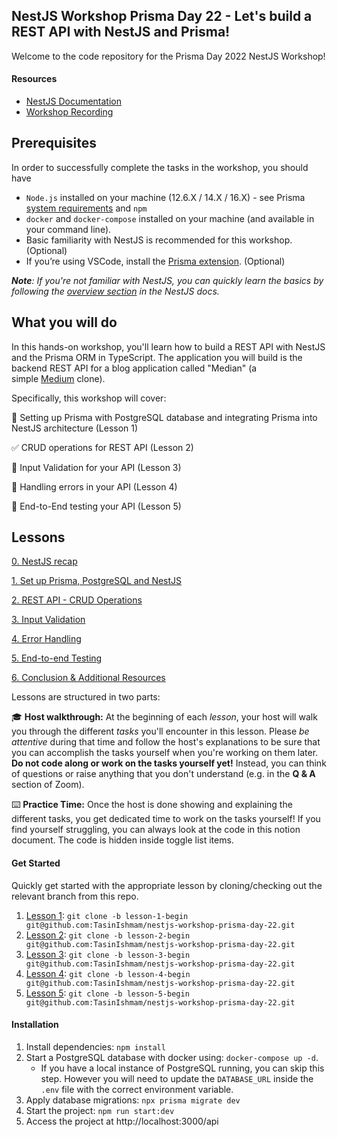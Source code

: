 ## NestJS Workshop Prisma Day 22 - Let's build a REST API with NestJS and Prisma! 

Welcome to the code repository for the Prisma Day 2022 NestJS Workshop! 

#### Resources

- [NestJS Documentation](https://docs.nestjs.com/)
- [Workshop Recording](https://youtu.be/LMjj1_EK4y8)

## Prerequisites

In order to successfully complete the tasks in the workshop, you should have

- `Node.js` installed on your machine (12.6.X / 14.X / 16.X) - see Prisma [system requirements](https://www.prisma.io/docs/reference/system-requirements) and `npm`
- `docker` and `docker-compose` installed on your machine (and available in your command line).
- Basic familiarity with NestJS is recommended for this workshop. (Optional)
- If you’re using VSCode, install the [Prisma extension](https://marketplace.visualstudio.com/items?itemName=Prisma.prisma). (Optional)

***Note**: If you're not familiar with NestJS, you can quickly learn the basics by following the [overview section](https://docs.nestjs.com/first-steps) in the NestJS docs.*

## What you will do

In this hands-on workshop, you'll learn how to build a REST API with NestJS and the Prisma ORM in TypeScript. The application you will build is the backend REST API for a blog application called "Median" (a simple [Medium](https://medium.com/) clone).

Specifically, this workshop will cover:

🧩  Setting up Prisma with PostgreSQL database and integrating Prisma into NestJS architecture (Lesson 1)

✅  CRUD operations for REST API (Lesson 2)

🧹  Input Validation for your API (Lesson 3)

🧯  Handling errors in your API (Lesson 4)

🧪  End-to-End testing your API (Lesson 5)

## Lessons

[0. NestJS recap](https://www.notion.so/0-NestJS-recap-2a0f98cd7c434c4f90bc4e55b99a5ea5?pvs=21)

[1. Set up Prisma, PostgreSQL and NestJS](https://www.notion.so/1-Set-up-Prisma-PostgreSQL-and-NestJS-b2b03341a7cf4df0a6f77e7107be0365?pvs=21)

[2. REST API - CRUD Operations](https://www.notion.so/2-REST-API-CRUD-Operations-3c434339e5d449cb88b232140947ca26?pvs=21)

[3. Input Validation](https://www.notion.so/3-Input-Validation-5d5a98eb89f34533a13dc314440cb7cd?pvs=21)

[4. Error Handling ](https://www.notion.so/4-Error-Handling-0c394e3c1e3040ca8b636f651771a18c?pvs=21)

[5. End-to-end Testing](https://www.notion.so/5-End-to-end-Testing-f23f312c79c34dfa9ffa40a073e384ec?pvs=21)

[6. Conclusion & Additional Resources](https://www.notion.so/6-Conclusion-Additional-Resources-664e6f20f5874f86ba51e56ecba89f6e?pvs=21) 

Lessons are structured in two parts: 

🎓  **Host walkthrough:** At the beginning of each *lesson*, your host will walk you through the different *tasks* you'll encounter in this lesson. Please *be attentive* during that time and follow the host's explanations to be sure that you can accomplish the tasks yourself when you're working on them later. **Do not code along or work on the tasks yourself yet!** Instead, you can think of questions or raise anything that you don't understand (e.g. in the **Q & A** section of Zoom).

⌨️  **Practice Time:** Once the host is done showing and explaining the different tasks, you get dedicated time to work on the tasks yourself! If you find yourself struggling, you can always look at the code in this notion document. The code is hidden inside toggle list items.

#### Get Started

Quickly get started with the appropriate lesson by cloning/checking out the relevant branch from this repo. 

1. [Lesson 1](https://github.com/TasinIshmam/nestjs-workshop-prisma-day-22/tree/lesson-1-begin): `git clone -b lesson-1-begin git@github.com:TasinIshmam/nestjs-workshop-prisma-day-22.git` 
2. [Lesson 2](https://github.com/TasinIshmam/nestjs-workshop-prisma-day-22/tree/lesson-2-begin): `git clone -b lesson-2-begin git@github.com:TasinIshmam/nestjs-workshop-prisma-day-22.git` 
3. [Lesson 3](https://github.com/TasinIshmam/nestjs-workshop-prisma-day-22/tree/lesson-3-begin): `git clone -b lesson-3-begin git@github.com:TasinIshmam/nestjs-workshop-prisma-day-22.git` 
4. [Lesson 4](https://github.com/TasinIshmam/nestjs-workshop-prisma-day-22/tree/lesson-4-begin): `git clone -b lesson-4-begin git@github.com:TasinIshmam/nestjs-workshop-prisma-day-22.git` 
5. [Lesson 5](https://github.com/TasinIshmam/nestjs-workshop-prisma-day-22/tree/lesson-5-begin): `git clone -b lesson-5-begin git@github.com:TasinIshmam/nestjs-workshop-prisma-day-22.git`  


#### Installation

1. Install dependencies: `npm install`
2. Start a PostgreSQL database with docker using: `docker-compose up -d`. 
    - If you have a local instance of PostgreSQL running, you can skip this step. However you will need to update the `DATABASE_URL` inside the `.env` file with the correct environment variable. 
3. Apply database migrations: `npx prisma migrate dev` 
4. Start the project:  `npm run start:dev`
5. Access the project at http://localhost:3000/api
